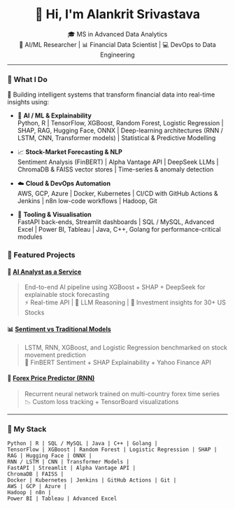 <h1 align="center">👋 Hi, I'm Alankrit Srivastava</h1>

<p align="center">
  🎓 MS in Advanced Data Analytics <br>
  🧠 AI/ML Researcher | 📊 Financial Data Scientist | 💻 DevOps to Data Engineering
</p>

---

### 🧩 What I Do  

🚀 Building intelligent systems that transform financial data into real-time insights using:

- 🧠 **AI / ML & Explainability**  
  Python, R | TensorFlow, XGBoost, Random Forest, Logistic Regression | SHAP, RAG, Hugging Face, ONNX | Deep-learning architectures (RNN / LSTM, CNN, Transformer models) | Statistical & Predictive Modelling  

- 📈 **Stock-Market Forecasting & NLP**  
  Sentiment Analysis (FinBERT) | Alpha Vantage API | DeepSeek LLMs | ChromaDB & FAISS vector stores | Time-series & anomaly detection  

- ☁️ **Cloud & DevOps Automation**  
  AWS, GCP, Azure | Docker, Kubernetes | CI/CD with GitHub Actions & Jenkins | n8n low-code workflows | Hadoop, Git  

- 🧰 **Tooling & Visualisation**  
  FastAPI back-ends, Streamlit dashboards | SQL / MySQL, Advanced Excel | Power BI, Tableau | Java, C++, Golang for performance-critical modules


### 🚀 Featured Projects

#### 🔎 [AI Analyst as a Service](https://github.com/alankit04/Stock-RAG-SHAP-DeepSeek)
> End-to-end AI pipeline using XGBoost + SHAP + DeepSeek for explainable stock forecasting  
> ⚡ Real-time API | 🧠 LLM Reasoning | 🧮 Investment insights for 30+ US Stocks

#### 📊 [Sentiment vs Traditional Models](https://github.com/alankit04/Finance-Sentimental-Analysis)
> LSTM, RNN, XGBoost, and Logistic Regression benchmarked on stock movement prediction  
> 💬 FinBERT Sentiment + SHAP Explainability + Yahoo Finance API


#### 💸 [Forex Price Predictor (RNN)](https://github.com/alankit04/Apple-Stock-Analysis)
> Recurrent neural network trained on multi-country forex time series  
> 📉 Custom loss tracking + TensorBoard visualizations



---

### 📌 My Stack

```text
Python | R | SQL / MySQL | Java | C++ | Golang |
TensorFlow | XGBoost | Random Forest | Logistic Regression | SHAP | RAG | Hugging Face | ONNX |
RNN / LSTM | CNN | Transformer Models |
FastAPI | Streamlit | Alpha Vantage API |
ChromaDB | FAISS |
Docker | Kubernetes | Jenkins | GitHub Actions | Git |
AWS | GCP | Azure |
Hadoop | n8n |
Power BI | Tableau | Advanced Excel
